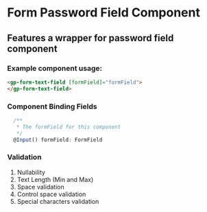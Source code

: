 # Form Password Field Component

## Features a wrapper for password field component

### Example component usage:

```html
<gp-form-text-field [formField]="formField">
</gp-form-text-field>
```

### Component Binding Fields

```typescript
  /**
   * The formField for this component
   */
  @Input() formField: FormField
```
### Validation

1. Nullability
2. Text Length (Min and Max)
3. Space validation
4. Control space validation
5. Special characters validation